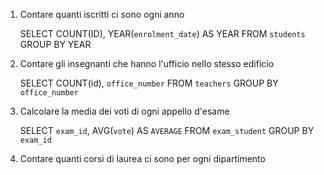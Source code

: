 1. Contare quanti iscritti ci sono ogni anno
    
    SELECT COUNT(ID), YEAR(`enrolment_date`) AS YEAR FROM `students` GROUP BY YEAR

2.  Contare gli insegnanti che hanno l'ufficio nello stesso edificio

    SELECT COUNT(id), `office_number` FROM `teachers` GROUP BY `office_number`

3.  Calcolare la media dei voti di ogni appello d'esame

    SELECT `exam_id`, AVG(`vote`) AS `AVERAGE` FROM `exam_student` GROUP BY `exam_id`

4.  Contare quanti corsi di laurea ci sono per ogni dipartimento

    